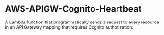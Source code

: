# AWS-APIGW-Cognito-Heartbeat
A Lambda function that programmatically sends a request to every resource in an API Gateway mapping that requires Cognito authorization.
